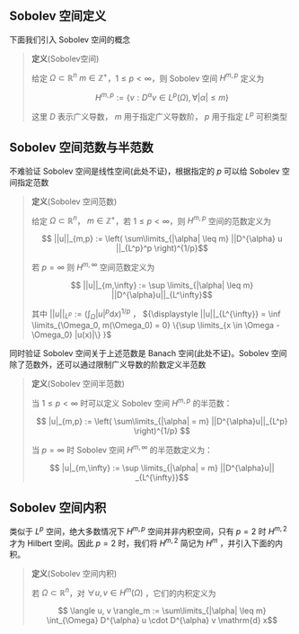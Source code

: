 
## Sobolev 空间定义

下面我们引入 Sobolev 空间的概念

> **定义**(Sobolev空间)
>
> 给定 $\Omega \subset \mathbb{R}^n$ $m \in \mathbb{Z}^+$，$1 \leq p < \infty$，则 Sobolev 空间 $H^{m,p}$ 定义为
>
> $$ H^{m,p} := \{v : D^{\alpha} v \in L^p(\Omega), \forall |\alpha| \leq m\}  $$
>
> 这里 $D$ 表示广义导数， $m$ 用于指定广义导数阶， $p$ 用于指定 $L^p$ 可积类型

## Sobolev 空间范数与半范数

不难验证 Sobolev 空间是线性空间(此处不证)，根据指定的 $p$ 可以给 Sobolev 空间指定范数

> **定义**(Sobolev 空间范数)
>
> 给定 $\Omega \subset \mathbb{R}^n$， $m \in \mathbb{Z}^+$，若 $1 \leq p < \infty$，则 $H^{m,p}$ 空间的范数定义为
>
> $$ ||u||_{m,p} := \left( \sum\limits_{|\alpha| \leq m} ||D^{\alpha} u ||_{L^p}^p \right)^{1/p}$$
>
> 若 $p = \infty$ 则 $H^{m,\infty}$ 空间范数定义为
>
> $$ ||u||_{m,\infty} := \sup \limits_{|\alpha| \leq m} ||D^{\alpha}u||_{L^\infty}$$
>
> 其中 ${\displaystyle ||u||_{L^p} := \left( \int_{\Omega} |u|^p\mathrm{d} x \right)^{1/p}}$ ， ${\displaystyle ||u||_{L^{\infty}} = \inf \limits_{\Omega_0, m(\Omega_0) = 0} \{\sup \limits_{x \in \Omega - \Omega_0} |u(x)|\} }$

同时验证 Sobolev 空间关于上述范数是 Banach 空间(此处不证)。Sobolev 空间除了范数外，还可以通过限制广义导数的阶数定义半范数

> **定义**(Sobolev 空间半范数)
>
> 当 $1 \leq p < \infty$ 时可以定义 Sobolev 空间 $H^{m,p}$ 的半范数：
>
> $$ |u|_{m,p} := \left( \sum\limits_{|\alpha| = m} ||D^{\alpha}u||_{L^p} \right)^{1/p} $$
>
> 当 $p = \infty$ 时 Sobolev 空间 $H^{m,\infty}$ 的半范数定义为：
>
> $$ |u|_{m,\infty} := \sup \limits_{|\alpha| = m} ||D^{\alpha}u|| _{L^{\infty}}$$

## Sobolev 空间内积

类似于 $L^p$ 空间，绝大多数情况下 $H^{m,p}$ 空间并非内积空间，只有 $p = 2$ 时 $H^{m,2}$ 才为 Hilbert 空间。因此 $p = 2$ 时，我们将 $H^{m,2}$ 简记为 $H^m$ ，并引入下面的内积。

> **定义**(Sobolev 空间内积)
>
> 若 $\Omega \subset \mathbb{R}^n$，对 $\forall u,v \in H^m(\Omega)$ ，它们的内积定义为
>
> $$ \langle u, v \rangle_m := \sum\limits_{|\alpha| \leq m} \int_{\Omega} D^{\alpha} u \cdot D^{\alpha} v \mathrm{d} x$$



